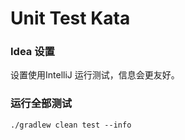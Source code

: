 # Unit Test Kata

### Idea 设置
设置使用IntelliJ 运行测试，信息会更友好。

### 运行全部测试
```shell
./gradlew clean test --info
```